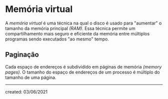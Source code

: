 # Memória virtual
A *memória virtual* é uma técnica na qual o disco é usado para "aumentar" o tamanho da memória principal *(RAM)*. Essa técnica permite um compartilhamento mais seguro e eficiente da memória entre múltiplos programas sendo executados "ao mesmo" tempo.

## Paginação
Cada espaço de endereços é subdividido em páginas de memória *(memory pages)*. O tamanho do espaço de endereços de um processo é múltiplo do tamanho de uma página.

---

created: 03/06/2021
